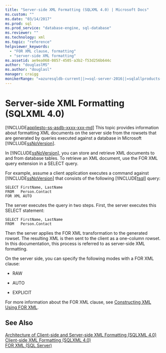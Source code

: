 ```yaml
---
title: "Server-side XML Formatting (SQLXML 4.0) | Microsoft Docs"
ms.custom: ""
ms.date: "03/14/2017"
ms.prod: sql
ms.prod_service: "database-engine, sql-database"
ms.reviewer: ""
ms.technology: xml
ms.topic: "reference"
helpviewer_keywords: 
  - "FOR XML clause, formatting"
  - "server-side XML formatting"
ms.assetid: ae9ea068-0857-4505-a3b2-f53d256b644c
author: "douglaslMS"
ms.author: "douglasl"
manager: craigg
monikerRange: "=azuresqldb-current||>=sql-server-2016||=sqlallproducts-allversions||>=sql-server-linux-2017||=azuresqldb-mi-current"
---
```

# Server-side XML Formatting (SQLXML 4.0)
[!INCLUDE[appliesto-ss-asdb-xxxx-xxx-md](../../../includes/appliesto-ss-asdb-xxxx-xxx-md.md)]
  This topic provides information about formatting XML documents on the server side from the rowsets that are generated by queries executed against a database in Microsoft [!INCLUDE[ssNoVersion](../../../includes/ssnoversion-md.md)].  
  
 In [!INCLUDE[ssNoVersion](../../../includes/ssnoversion-md.md)], you can store and retrieve XML documents to and from database tables. To retrieve an XML document, use the FOR XML query extension in a SELECT query.  
  
 For example, assume a client application executes a command against [!INCLUDE[ssNoVersion](../../../includes/ssnoversion-md.md)] that consists of the following [!INCLUDE[tsql](../../../includes/tsql-md.md)] query:  
  
```  
SELECT FirstName, LastName  
FROM   Person.Contact  
FOR XML AUTO  
```  
  
 The server executes the query in two steps. First, the server executes this SELECT statement:  
  
```  
SELECT FirstName, LastName  
FROM   Person.Contact  
```  
  
 Then the server applies the FOR XML transformation to the generated rowset. The resulting XML is then sent to the client as a one-column rowset. In this documentation, this process is referred to as server-side XML formatting.  
  
 On the server side, you can specify the following modes with a FOR XML clause:  
  
-   RAW  
  
-   AUTO  
  
-   EXPLICIT  
  
 For more information about the FOR XML clause, see [Constructing XML Using FOR XML](../../../relational-databases/xml/for-xml-sql-server.md).  
  
## See Also  
 [Architecture of Client-side and Server-side XML Formatting &#40;SQLXML 4.0&#41;](../../../relational-databases/sqlxml/formatting/architecture-of-client-side-and-server-side-xml-formatting-sqlxml-4-0.md)   
 [Client-side XML Formatting &#40;SQLXML 4.0&#41;](../../../relational-databases/sqlxml/formatting/client-side-xml-formatting-sqlxml-4-0.md)   
 [FOR XML &#40;SQL Server&#41;](../../../relational-databases/xml/for-xml-sql-server.md)  
  
  
